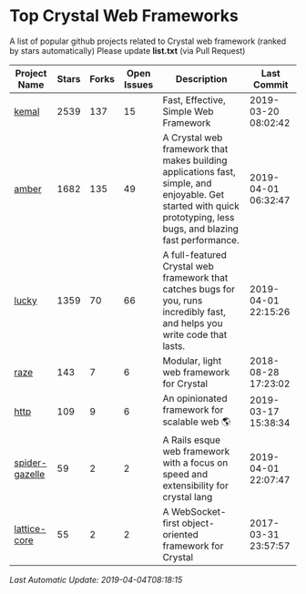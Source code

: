 # Top Crystal Web Frameworks
A list of popular github projects related to Crystal web framework (ranked by stars automatically)
Please update **list.txt** (via Pull Request)

| Project Name | Stars | Forks | Open Issues | Description | Last Commit |
| ------------ | ----- | ----- | ----------- | ----------- | ----------- |
| [kemal](https://github.com/kemalcr/kemal) | 2539 | 137 | 15 | Fast, Effective, Simple Web Framework | 2019-03-20 08:02:42 |
| [amber](https://github.com/amberframework/amber) | 1682 | 135 | 49 | A Crystal web framework that makes building applications fast, simple, and enjoyable. Get started with quick prototyping, less bugs, and blazing fast performance. | 2019-04-01 06:32:47 |
| [lucky](https://github.com/luckyframework/lucky) | 1359 | 70 | 66 | A full-featured Crystal web framework that catches bugs for you, runs incredibly fast, and helps you write code that lasts. | 2019-04-01 22:15:26 |
| [raze](https://github.com/samueleaton/raze) | 143 | 7 | 6 | Modular, light web framework for Crystal | 2018-08-28 17:23:02 |
| [http](https://github.com/onyxframework/http) | 109 | 9 | 6 | An opinionated framework for scalable web 🌎 | 2019-03-17 15:38:34 |
| [spider-gazelle](https://github.com/spider-gazelle/spider-gazelle) | 59 | 2 | 2 | A Rails esque web framework with a focus on speed and extensibility for crystal lang | 2019-04-01 22:07:47 |
| [lattice-core](https://github.com/jasonl99/lattice-core) | 55 | 2 | 2 | A WebSocket-first object-oriented framework for Crystal | 2017-03-31 23:57:57 |

*Last Automatic Update: 2019-04-04T08:18:15*